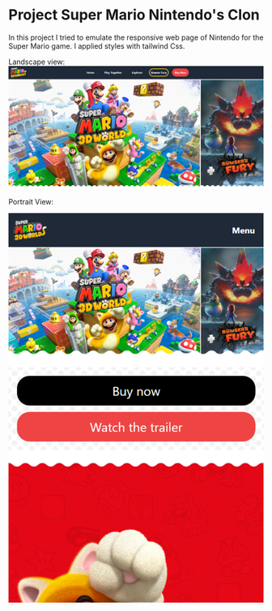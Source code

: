 # Project Super Mario Nintendo's Clon

In this project I tried to emulate the responsive web page of Nintendo for the Super Mario game. 
I applied styles with tailwind Css.

Landscape view:
![lanscape](https://raw.githubusercontent.com/drakarisbelen/nintendo_supermario_clon/master/public/img/landscape.PNG)

Portrait View:

![lanscape](https://raw.githubusercontent.com/drakarisbelen/nintendo_supermario_clon/master/public/img/portrait.PNG)
